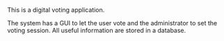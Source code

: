 This is a digital voting application.

The system has a GUI to let the user vote and the administrator to set the voting session.
All useful information are stored in a database.
